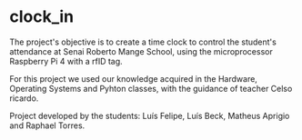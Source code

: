 # clock_in

The project's objective is to create a time clock to control the student's attendance at Senai Roberto Mange School, using the microprocessor Raspberry Pi 4 with a rfID tag. 

For this project we used our knowledge acquired in the Hardware, Operating Systems and Pyhton classes, with the guidance of teacher Celso ricardo. 

Project developed by the students: Luís Felipe, Luís Beck, Matheus Aprigio and Raphael Torres.

